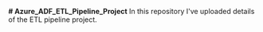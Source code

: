 **# Azure_ADF_ETL_Pipeline_Project**
In this repository I've uploaded details of the ETL pipeline project.
